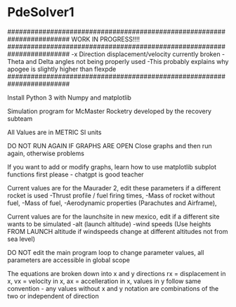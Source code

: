 # PdeSolver1
########################################################################
                    WORK IN PROGRESS!!!!
########################################################################
-x Direction displacement/velocity currently broken
    -Theta and Delta angles not being properly used
    -This probably explains why apogee is slightly higher than flexpde
########################################################################



Install Python 3 with Numpy and matplotlib

Simulation program for McMaster Rocketry developed by the recovery subteam

All Values are in METRIC SI units

DO NOT RUN AGAIN IF GRAPHS ARE OPEN
Close graphs and then run again, otherwise problems

If you want to add or modify graphs, learn how to use matplotlib subplot functions first please - chatgpt is good teacher

Current values are for the Maurader 2, edit these parameters if a different rocket is used
    -Thrust profile / fuel firing times,
    -Mass of rocket without fuel,
    -Mass of fuel,
    -Aerodynamic properties (Parachutes and Airframe),

Current values are for the launchsite in new mexico, edit if a different site wants to be simulated
    -alt (launch altitude)
    -wind speeds (Use heights FROM LAUNCH altitude if windspeeds change at different altitudes not from sea level)

DO NOT edit the main program loop to change parameter values, all parameters are accessible in global scope


The equations are broken down into x and y directions
    rx = displacement in x,
    vx = velocity in x,
    ax = accelleration in x,
    values in y follow same convention - any values without x and y notation are combinations of the two or independent of direction
